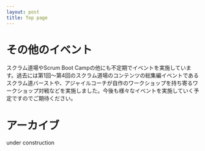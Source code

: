 ```yaml
---
layout: post
title: Top page
---
```


# その他のイベント
スクラム道場やScrum Boot Campの他にも不定期でイベントを実施しています。過去には第1回〜第4回のスクラム道場のコンテンツの総集編イベントであるスクラム道バーストや、アジャイルコーチが自作のワークショップを持ち寄るワークショップ対戦などを実施しました。今後も様々なイベントを実施していく予定ですのでご期待ください。


# アーカイブ

under construction